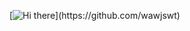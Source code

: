 [![Hi there](https://readme-typing-svg.herokuapp.com?color=3080ec&vCenter=true&lines=Hi+there+%F0%9F%91%8B;Bonjour.+🎭+Je+m'appelle+SamMantos.;Enchanté!!!)](https://github.com/wawjswt)
